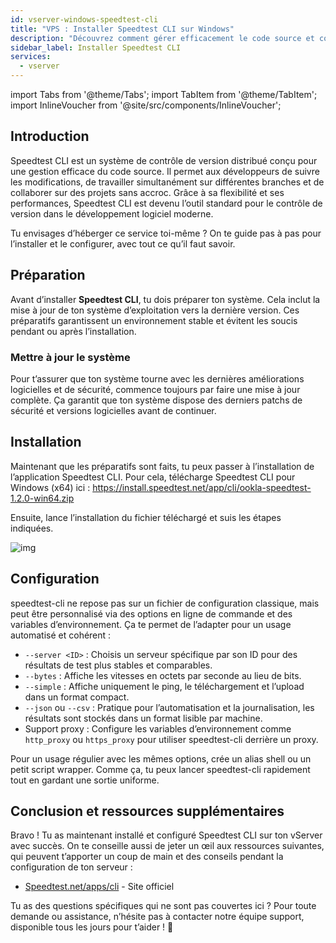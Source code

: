 ```yaml
---
id: vserver-windows-speedtest-cli
title: "VPS : Installer Speedtest CLI sur Windows"
description: "Découvrez comment gérer efficacement le code source et collaborer avec Speedtest CLI pour un contrôle de version fluide dans le développement moderne → En savoir plus maintenant"
sidebar_label: Installer Speedtest CLI
services:
  - vserver
---
```


import Tabs from '@theme/Tabs';
import TabItem from '@theme/TabItem';
import InlineVoucher from '@site/src/components/InlineVoucher';

## Introduction

Speedtest CLI est un système de contrôle de version distribué conçu pour une gestion efficace du code source. Il permet aux développeurs de suivre les modifications, de travailler simultanément sur différentes branches et de collaborer sur des projets sans accroc. Grâce à sa flexibilité et ses performances, Speedtest CLI est devenu l’outil standard pour le contrôle de version dans le développement logiciel moderne.

Tu envisages d’héberger ce service toi-même ? On te guide pas à pas pour l’installer et le configurer, avec tout ce qu’il faut savoir.

<InlineVoucher />

## Préparation

Avant d’installer **Speedtest CLI**, tu dois préparer ton système. Cela inclut la mise à jour de ton système d’exploitation vers la dernière version. Ces préparatifs garantissent un environnement stable et évitent les soucis pendant ou après l’installation.

### Mettre à jour le système
Pour t’assurer que ton système tourne avec les dernières améliorations logicielles et de sécurité, commence toujours par faire une mise à jour complète. Ça garantit que ton système dispose des derniers patchs de sécurité et versions logicielles avant de continuer.

## Installation

Maintenant que les préparatifs sont faits, tu peux passer à l’installation de l’application Speedtest CLI. Pour cela, télécharge Speedtest CLI pour Windows (x64) ici : https://install.speedtest.net/app/cli/ookla-speedtest-1.2.0-win64.zip

Ensuite, lance l’installation du fichier téléchargé et suis les étapes indiquées.

![img](https://screensaver01.zap-hosting.com/index.php/s/XXERYCa3eKjYmxS/download)

## Configuration

speedtest-cli ne repose pas sur un fichier de configuration classique, mais peut être personnalisé via des options en ligne de commande et des variables d’environnement. Ça te permet de l’adapter pour un usage automatisé et cohérent :

- `--server <ID>` : Choisis un serveur spécifique par son ID pour des résultats de test plus stables et comparables.  
- `--bytes` : Affiche les vitesses en octets par seconde au lieu de bits.  
- `--simple` : Affiche uniquement le ping, le téléchargement et l’upload dans un format compact.  
- `--json` ou `--csv` : Pratique pour l’automatisation et la journalisation, les résultats sont stockés dans un format lisible par machine.  
- Support proxy : Configure les variables d’environnement comme `http_proxy` ou `https_proxy` pour utiliser speedtest-cli derrière un proxy.  

Pour un usage régulier avec les mêmes options, crée un alias shell ou un petit script wrapper. Comme ça, tu peux lancer speedtest-cli rapidement tout en gardant une sortie uniforme.

## Conclusion et ressources supplémentaires

Bravo ! Tu as maintenant installé et configuré Speedtest CLI sur ton vServer avec succès. On te conseille aussi de jeter un œil aux ressources suivantes, qui peuvent t’apporter un coup de main et des conseils pendant la configuration de ton serveur :

- [Speedtest.net/apps/cli](https://www.speedtest.net/apps/cli) - Site officiel

Tu as des questions spécifiques qui ne sont pas couvertes ici ? Pour toute demande ou assistance, n’hésite pas à contacter notre équipe support, disponible tous les jours pour t’aider ! 🙂

<InlineVoucher />
